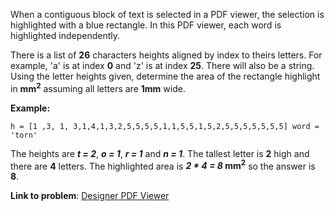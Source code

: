 When a contiguous block of text is selected in a PDF viewer, the selection is highlighted with a blue rectangle.
In this PDF viewer, each word is highlighted independently.

There is a list of **26** characters heights aligned by index to theirs letters. For example, 'a' is at index **0** and 'z'
is at index **25**. There will also be a string. Using the letter heights given, determine the area of the rectangle
highlight in **mm<sup>2</sup>** assuming all letters are **1mm** wide.

**Example:**
```
h = [1 ,3, 1, 3,1,4,1,3,2,5,5,5,5,1,1,5,5,1,5,2,5,5,5,5,5,5,5] word = 'torn'
```
The heights are **_t = 2_**, **_o = 1_**, **_r = 1_** and **_n = 1_**. The tallest letter is **2** high and there are **4** letters.
The highlighted area is **_2 * 4 = 8_ mm<sup>2</sup>** so the answer is **8**.

**Link to problem**: [Designer PDF Viewer](https://www.hackerrank.com/challenges/designer-pdf-viewer/problem)